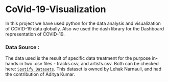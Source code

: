 # CoVid-19-Visualization
In this project we have used python for the data analysis and visualization of COVID-19 data globally. Also we used the dash library for the Dashboard representation of COVID-19.


### Data Source : 

The data used is the result of specific data treatment for the purpose in-hands in two .csv files - tracks.csv, and artists.csv. Both can be checked here: [`Spotify Datasets`](https://github.com/datasets/covid-19/tree/main/data).
This dataset is owned by Lehak Narnauli, and had the contribution of Aditya Kumar.
